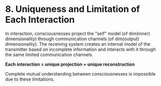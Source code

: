 # 8. Uniqueness and Limitation of Each Interaction

In interaction, consciousnesses project the "self" model (of dim(inner) dimensionality) through communication channels (of dim(output) dimensionality). The receiving system creates an internal model of the transmitter based on incomplete information and interacts with it through the same limited communication channels.

**Each interaction = unique projection + unique reconstruction**

Complete mutual understanding between consciousnesses is impossible due to these limitations.